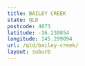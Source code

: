 ```yaml
---
title: BAILEY CREEK
state: QLD
postcode: 4873
latitude: -16.230854
longitude: 145.299094
url: /qld/bailey-creek/
layout: suburb
---
```

